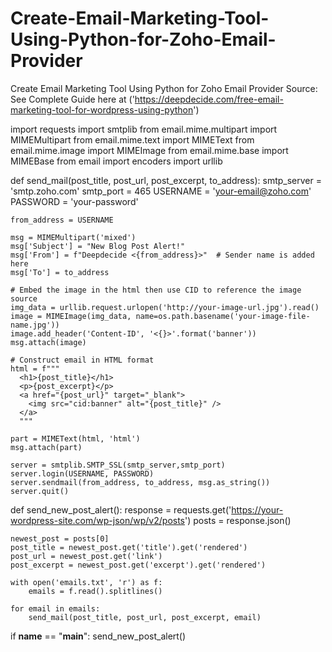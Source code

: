 # Create-Email-Marketing-Tool-Using-Python-for-Zoho-Email-Provider
Create Email Marketing Tool Using Python for Zoho Email Provider
Source: See Complete Guide here at ('https://deepdecide.com/free-email-marketing-tool-for-wordpress-using-python')

import requests
import smtplib
from email.mime.multipart import MIMEMultipart
from email.mime.text import MIMEText
from email.mime.image import MIMEImage
from email.mime.base import MIMEBase
from email import encoders
import urllib

def send_mail(post_title, post_url, post_excerpt, to_address):
    smtp_server = 'smtp.zoho.com'
    smtp_port = 465
    USERNAME = 'your-email@zoho.com'
    PASSWORD = 'your-password'
    
    from_address = USERNAME

    msg = MIMEMultipart('mixed')
    msg['Subject'] = "New Blog Post Alert!"
    msg['From'] = f"Deepdecide <{from_address}>"  # Sender name is added here
    msg['To'] = to_address

    # Embed the image in the html then use CID to reference the image source
    img_data = urllib.request.urlopen('http://your-image-url.jpg').read()
    image = MIMEImage(img_data, name=os.path.basename('your-image-file-name.jpg'))
    image.add_header('Content-ID', '<{}>'.format('banner'))
    msg.attach(image)

    # Construct email in HTML format
    html = f"""
      <h1>{post_title}</h1>
      <p>{post_excerpt}</p>
      <a href="{post_url}" target="_blank">
        <img src="cid:banner" alt="{post_title}" />
      </a>
      """

    part = MIMEText(html, 'html')
    msg.attach(part)

    server = smtplib.SMTP_SSL(smtp_server,smtp_port)
    server.login(USERNAME, PASSWORD)
    server.sendmail(from_address, to_address, msg.as_string())
    server.quit()

def send_new_post_alert():
    response = requests.get('https://your-wordpress-site.com/wp-json/wp/v2/posts')
    posts = response.json()

    newest_post = posts[0]
    post_title = newest_post.get('title').get('rendered')
    post_url = newest_post.get('link')
    post_excerpt = newest_post.get('excerpt').get('rendered')

    with open('emails.txt', 'r') as f:
        emails = f.read().splitlines()

    for email in emails:
        send_mail(post_title, post_url, post_excerpt, email)

if __name__ == "__main__":
    send_new_post_alert()

